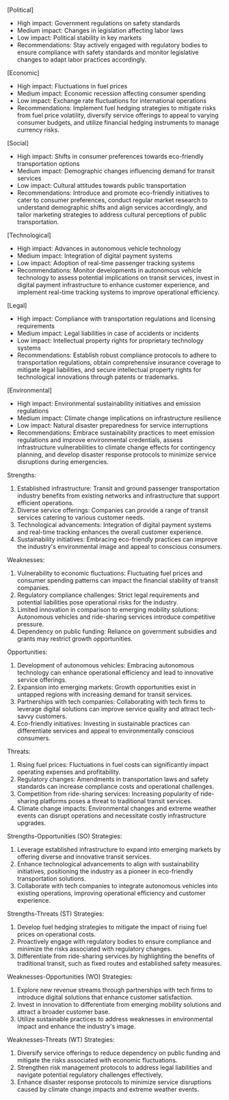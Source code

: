[Political]
- High impact: Government regulations on safety standards
- Medium impact: Changes in legislation affecting labor laws
- Low impact: Political stability in key markets
- Recommendations: Stay actively engaged with regulatory bodies to ensure compliance with safety standards and monitor legislative changes to adapt labor practices accordingly.

[Economic]
- High impact: Fluctuations in fuel prices
- Medium impact: Economic recession affecting consumer spending
- Low impact: Exchange rate fluctuations for international operations
- Recommendations: Implement fuel hedging strategies to mitigate risks from fuel price volatility, diversify service offerings to appeal to varying consumer budgets, and utilize financial hedging instruments to manage currency risks.

[Social]
- High impact: Shifts in consumer preferences towards eco-friendly transportation options
- Medium impact: Demographic changes influencing demand for transit services
- Low impact: Cultural attitudes towards public transportation
- Recommendations: Introduce and promote eco-friendly initiatives to cater to consumer preferences, conduct regular market research to understand demographic shifts and align services accordingly, and tailor marketing strategies to address cultural perceptions of public transportation.

[Technological]
- High impact: Advances in autonomous vehicle technology
- Medium impact: Integration of digital payment systems
- Low impact: Adoption of real-time passenger tracking systems
- Recommendations: Monitor developments in autonomous vehicle technology to assess potential implications on transit services, invest in digital payment infrastructure to enhance customer experience, and implement real-time tracking systems to improve operational efficiency.

[Legal]
- High impact: Compliance with transportation regulations and licensing requirements
- Medium impact: Legal liabilities in case of accidents or incidents
- Low impact: Intellectual property rights for proprietary technology systems
- Recommendations: Establish robust compliance protocols to adhere to transportation regulations, obtain comprehensive insurance coverage to mitigate legal liabilities, and secure intellectual property rights for technological innovations through patents or trademarks.

[Environmental]
- High impact: Environmental sustainability initiatives and emission regulations
- Medium impact: Climate change implications on infrastructure resilience
- Low impact: Natural disaster preparedness for service interruptions
- Recommendations: Embrace sustainability practices to meet emission regulations and improve environmental credentials, assess infrastructure vulnerabilities to climate change effects for contingency planning, and develop disaster response protocols to minimize service disruptions during emergencies.

Strengths:
1. Established infrastructure: Transit and ground passenger transportation industry benefits from existing networks and infrastructure that support efficient operations.
2. Diverse service offerings: Companies can provide a range of transit services catering to various customer needs.
3. Technological advancements: Integration of digital payment systems and real-time tracking enhances the overall customer experience.
4. Sustainability initiatives: Embracing eco-friendly practices can improve the industry's environmental image and appeal to conscious consumers.

Weaknesses:
1. Vulnerability to economic fluctuations: Fluctuating fuel prices and consumer spending patterns can impact the financial stability of transit companies.
2. Regulatory compliance challenges: Strict legal requirements and potential liabilities pose operational risks for the industry.
3. Limited innovation in comparison to emerging mobility solutions: Autonomous vehicles and ride-sharing services introduce competitive pressure.
4. Dependency on public funding: Reliance on government subsidies and grants may restrict growth opportunities.

Opportunities:
1. Development of autonomous vehicles: Embracing autonomous technology can enhance operational efficiency and lead to innovative service offerings.
2. Expansion into emerging markets: Growth opportunities exist in untapped regions with increasing demand for transit services.
3. Partnerships with tech companies: Collaborating with tech firms to leverage digital solutions can improve service quality and attract tech-savvy customers.
4. Eco-friendly initiatives: Investing in sustainable practices can differentiate services and appeal to environmentally conscious consumers.

Threats:
1. Rising fuel prices: Fluctuations in fuel costs can significantly impact operating expenses and profitability.
2. Regulatory changes: Amendments in transportation laws and safety standards can increase compliance costs and operational challenges.
3. Competition from ride-sharing services: Increasing popularity of ride-sharing platforms poses a threat to traditional transit services.
4. Climate change impacts: Environmental changes and extreme weather events can disrupt operations and necessitate costly infrastructure upgrades.

Strengths-Opportunities (SO) Strategies:
1. Leverage established infrastructure to expand into emerging markets by offering diverse and innovative transit services.
2. Enhance technological advancements to align with sustainability initiatives, positioning the industry as a pioneer in eco-friendly transportation solutions.
3. Collaborate with tech companies to integrate autonomous vehicles into existing operations, improving operational efficiency and customer experience.

Strengths-Threats (ST) Strategies:
1. Develop fuel hedging strategies to mitigate the impact of rising fuel prices on operational costs.
2. Proactively engage with regulatory bodies to ensure compliance and minimize the risks associated with regulatory changes.
3. Differentiate from ride-sharing services by highlighting the benefits of traditional transit, such as fixed routes and established safety measures.

Weaknesses-Opportunities (WO) Strategies:
1. Explore new revenue streams through partnerships with tech firms to introduce digital solutions that enhance customer satisfaction.
2. Invest in innovation to differentiate from emerging mobility solutions and attract a broader customer base.
3. Utilize sustainable practices to address weaknesses in environmental impact and enhance the industry's image.

Weaknesses-Threats (WT) Strategies:
1. Diversify service offerings to reduce dependency on public funding and mitigate the risks associated with economic fluctuations.
2. Strengthen risk management protocols to address legal liabilities and navigate potential regulatory challenges effectively.
3. Enhance disaster response protocols to minimize service disruptions caused by climate change impacts and extreme weather events.

